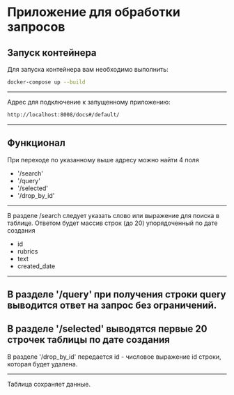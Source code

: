 # Приложение для обработки запросов
## Запуск контейнера
Для запуска контейнера вам необходимо выполнить:
```sh
docker-compose up --build
```
--------------------------------
Адрес для подключение к запущенному приложению:

```sh
http://localhost:8008/docs#/default/
```
--------------------------------
## Функционал
При переходе по указанному выше адресу можно найти 4 поля
- '/search'
- '/query'
- '/selected'
- '/drop_by_id'
--------------------------------
В разделе /search следует указать слово или выражение для поиска в таблице. Ответом будет массив строк (до 20) упорядоченный по дате создания
- id
- rubrics
- text
- created_date
-------------------------------
В разделе '/query' при получения строки query выводится ответ на запрос без ограничений.
-------------------------------
В разделе '/selected' выводятся первые 20 строчек таблицы по дате создания
-------------------------------
В разделе '/drop_by_id' передается id - числовое выражение id строки, которая будет удалена.
_______________________________
Таблица сохраняет данные.
